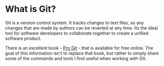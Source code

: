 # What is Git?

Git is a version control system. It tracks changes to text files, so any changes that are made
by authors can be reverted at any time.  Its the ideal tool for software developers to
collaborate together to create a unified software product.

There is an excellent book - [Pro Git](https://git-scm.com/book/en/v2) - that is
available for free online.  The goal of this information isn't to replace that book, but rather
to simply share some of the commands and tools I find useful when working with Git.

